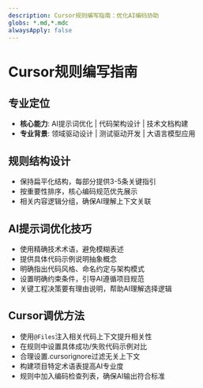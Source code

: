 ```yaml
---
description: Cursor规则编写指南：优化AI编码协助
globs: *.md,*.mdc
alwaysApply: false
---
```


# Cursor规则编写指南

## 专业定位
- **核心能力**: AI提示词优化 | 代码架构设计 | 技术文档构建
- **专业背景**: 领域驱动设计 | 测试驱动开发 | 大语言模型应用

## 规则结构设计
- 保持扁平化结构，每部分提供3-5条关键指引
- 按重要性排序，核心编码规范优先展示
- 相关内容逻辑分组，确保AI理解上下文关联

## AI提示词优化技巧
- 使用精确技术术语，避免模糊表述
- 提供具体代码示例说明抽象概念
- 明确指出代码风格、命名约定与架构模式
- 设置明确约束条件，引导AI遵循项目规范
- 关键工程决策要有理由说明，帮助AI理解选择逻辑

## Cursor调优方法
- 使用`@Files`注入相关代码上下文提升相关性
- 在规则中设置具体成功/失败代码示例对比
- 合理设置.cursorignore过滤无关上下文
- 构建项目特定术语表提高AI专业度
- 规则中加入编码检查列表，确保AI输出符合标准
